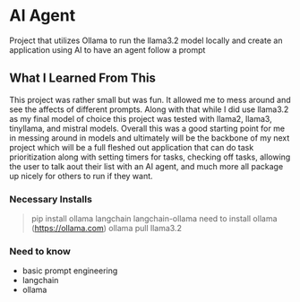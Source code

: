 # AI Agent
Project that utilizes Ollama to run the llama3.2 model locally and create an application using AI to have an agent follow a prompt

## What I Learned From This
This project was rather small but was fun. It allowed me to mess around and see the affects of different prompts. Along with that while
I did use llama3.2 as my final model of choice this project was tested with llama2, llama3, tinyllama, and mistral models. Overall this was a good starting point for me in messing around in models and ultimately will be the backbone of my next project which will be a full fleshed out application that can do task prioritization along with setting timers for tasks, checking off tasks, allowing the user to talk aout their list with an AI agent, and much more all package up nicely for others to run if they want.

### Necessary Installs
> pip install ollama langchain langchain-ollama 
> need to install ollama (https://ollama.com)
> ollama pull llama3.2 

### Need to know
- basic prompt engineering
- langchain
- ollama